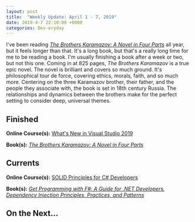 ```yaml
---
layout: post
title:  "Weekly Update: April 1 - 7, 2019"
date: 2019-4-7 22:10:00 +0000
categories: Dev-eryday
---
```


I've been reading *[The Brothers Karamazov: A Novel in Four Parts][brk]* all year, but it feels longer than that. It's a long book, but that's a really long time for me to be reading a book. I'm usually finishing a book after a week or two, but not this one. Coming in at 825 pages, *The Brothers Karamazov* is a true epic novel. The novel is brilliant and covers so much ground. It's philosophical tour de force, covering ethics, morals, faith, and so much more. Centering on the three Karamazov brother, their father, and the people they associate with, the book is set in 18th century Russia. The relationships and dynamics between the brothers make for the perfect setting to consider deep, universal themes.


## Finished

**Online Course(s):** [What's New in Visual Studio 2019][nvs]

**Book(s):** *[The Brothers Karamazov: A Novel in Four Parts][brk]*

## Currents

**Online Course(s):** [SOLID Principles for C# Developers][sol]

**Book(s):** *[Get Programming with F#: A Guide for .NET Developers][fs]*, *[Dependency Injection Principles, Practices, and Patterns][dim]*

## On the Next...




[brk]: https://www.amazon.com/Brothers-Karamazov-Novel-Parts-Epilogue-ebook/dp/B004ZM10OE/
[core]: https://app.pluralsight.com/library/courses/understanding-aspdotnet-core-2x/table-of-contents
[po]: https://www.amazon.com/dp/B005TKC2CA
[doc]: https://app.pluralsight.com/library/courses/aspdotnet-core-api-openapi-swagger/table-of-contents
[pop]: https://www.amazon.com/Programming-Purpose-Essays-Software-Design/dp/0137213743/
[di]: https://app.pluralsight.com/library/courses/aspdotnet-core-dependency-injection/table-of-contents
[fs]: https://www.amazon.com/Get-Programming-guide-NET-developers/dp/1617293997/
[depn]: https://app.pluralsight.com/library/courses/using-dependency-injection-on-ramp/table-of-contents
[dip]: https://www.amazon.com/Dependency-Injection-Principles-Practices-Patterns/dp/161729473X/
[why]: https://www.amazon.com/Start-Why-Leaders-Inspire-Everyone/dp/1591846447/
[linq]: https://app.pluralsight.com/library/courses/linq-more-effective/table-of-contents
[bq]: https://www.calfussman.com/podcasts/2019/3/12/simon-sinek-the-infinite-game
[ig]: https://www.amazon.com/Infinite-Game-Simon-Sinek/dp/073521350X/
[api]: https://app.pluralsight.com/library/courses/aspnet-web-api-building/table-of-contents
[css]: https://jgthms.com/css-in-44-minutes-ebook
[dim]: https://www.manning.com/books/dependency-injection-principles-practices-patterns
[cid]: https://www.manning.com/books/c-sharp-in-depth-fourth-edition
[dotd]: https://www.manning.com/dotd
[lp]: https://www.linqpad.net/
[nvs]: https://app.pluralsight.com/library/courses/visual-studio-whats-new/table-of-contents
[sol]: https://app.pluralsight.com/library/courses/csharp-solid-principles/table-of-contents